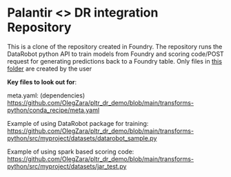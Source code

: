 # Palantir <> DR integration Repository

This is a clone of the repository created in Foundry. The repository runs the DataRobot python API to train models from Foundry and scoring code/POST request for generating predictions back to a Foundry table. Only files in [this folder](https://github.com/OlegZara/pltr_dr_demo/tree/main/transforms-python/src/myproject/datasets) are created by the user



**Key files to look out for**:

meta.yaml: (dependencies)
https://github.com/OlegZara/pltr_dr_demo/blob/main/transforms-python/conda_recipe/meta.yaml

Example of using DataRobot package for training:
https://github.com/OlegZara/pltr_dr_demo/blob/main/transforms-python/src/myproject/datasets/datarobot_sample.py

Example of using spark based scoring code:
https://github.com/OlegZara/pltr_dr_demo/blob/main/transforms-python/src/myproject/datasets/jar_test.py
